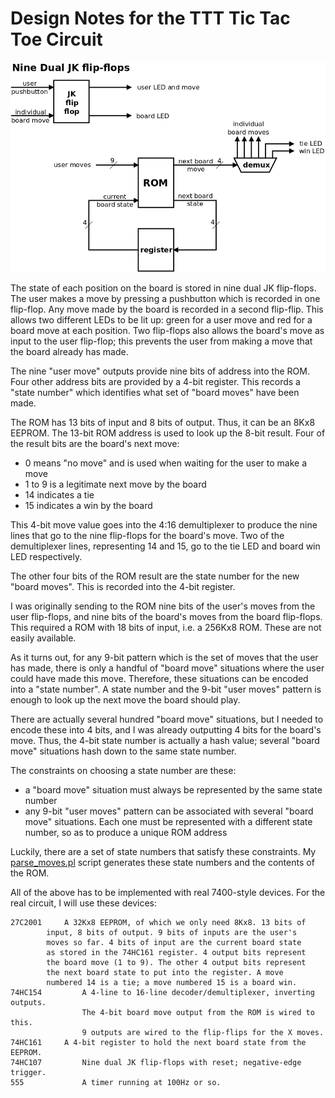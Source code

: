 # Design Notes for the TTT Tic Tac Toe Circuit

![](Figs/design_diagram.png)

The state of each position on the board is stored in nine dual JK flip-flops.
The user makes a move by pressing a pushbutton which is recorded in one
flip-flop. Any move made by the board is recorded in a second flip-flip.
This allows two different LEDs to be lit up: green for a user move and red
for a board move at each position. Two flip-flops also allows the board's
move as input to the user flip-flop; this prevents the user from making a
move that the board already has made.

The nine "user move" outputs provide nine bits of address into the ROM.
Four other address bits are provided by a 4-bit register. This records
a "state number" which identifies what set of "board moves" have been
made.

The ROM has 13 bits of input and 8 bits of output. Thus, it can be an 8Kx8
EEPROM. The 13-bit ROM address is used to look up the 8-bit result. Four of the
result bits are the board's next move:

 + 0 means "no move" and is used when waiting for the user to make a move
 + 1 to 9 is a legitimate next move by the board
 + 14 indicates a tie
 + 15 indicates a win by the board

This 4-bit move value goes into the 4:16 demultiplexer to produce the nine
lines that go to the nine flip-flops for the board's move. Two of the
demultiplexer lines, representing 14 and 15, go to the tie LED and board
win LED respectively.

The other four bits of the ROM result are the state number for the new
"board moves". This is recorded into the 4-bit register.

I was originally sending to the ROM nine bits of the user's moves from the user
flip-flops, and  nine bits of the board's moves from the board flip-flops.
This required a ROM with 18 bits of input, i.e. a 256Kx8 ROM. These are not
easily available.

As it turns out, for any 9-bit pattern which is the set of moves that the
user has made, there is only a handful of "board move" situations where
the user could have made this move. Therefore, these situations can be
encoded into a "state number". A state number and the 9-bit "user moves"
pattern is enough to look up the next move the board should play.

There are actually several hundred "board move" situations, but I needed
to encode these into 4 bits, and I was already outputting 4 bits for the
board's move. Thus, the 4-bit state number is actually a hash value;
several "board move" situations hash down to the same state number.

The constraints on choosing a state number are these:

 + a "board move" situation must always be represented by the same state number
 + any 9-bit "user moves" pattern can be associated with several
   "board move" situations. Each one must be represented with a different
   state number, so as to produce a unique ROM address

Luckily, there are a set of state numbers that satisfy these constraints.
My [parse_moves.pl](parse_moves.pl) script generates these state numbers
and the contents of the ROM.

All of the above has to be implemented with real 7400-style devices.
For the real circuit, I will use these devices:

```
27C2001		A 32Kx8 EEPROM, of which we only need 8Kx8. 13 bits of
		input, 8 bits of output. 9 bits of inputs are the user's
		moves so far. 4 bits of input are the current board state
		as stored in the 74HC161 register. 4 output bits represent
		the board move (1 to 9). The other 4 output bits represent
		the next board state to put into the register. A move
		numbered 14 is a tie; a move numbered 15 is a board win.
74HC154         A 4-line to 16-line decoder/demultiplexer, inverting outputs.
                The 4-bit board move output from the ROM is wired to this.
                9 outputs are wired to the flip-flips for the X moves.
74HC161		A 4-bit register to hold the next board state from the EEPROM.
74HC107         Nine dual JK flip-flops with reset; negative-edge trigger.
555             A timer running at 100Hz or so.
```
